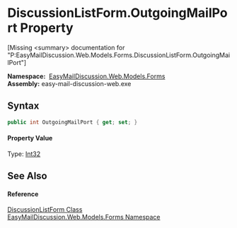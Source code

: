 DiscussionListForm.OutgoingMailPort Property
============================================

[Missing &lt;summary> documentation for "P:EasyMailDiscussion.Web.Models.Forms.DiscussionListForm.OutgoingMailPort"]


  **Namespace:**  [EasyMailDiscussion.Web.Models.Forms][1]  
  **Assembly:** easy-mail-discussion-web.exe

Syntax
------

```csharp
public int OutgoingMailPort { get; set; }
```

#### Property Value
Type: [Int32][2]

See Also
--------

#### Reference
[DiscussionListForm Class][3]  
[EasyMailDiscussion.Web.Models.Forms Namespace][1]  

[1]: ../README.md
[2]: https://docs.microsoft.com/dotnet/api/system.int32
[3]: README.md